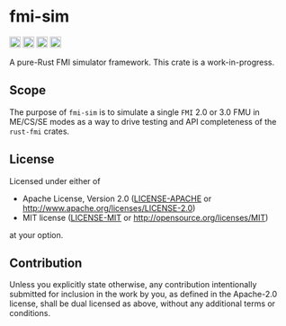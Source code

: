 # fmi-sim

[<img alt="github" src="https://img.shields.io/github/stars/jondo2010/rust-fmi?style=for-the-badge&logo=github" height="20">](https://github.com/jondo2010/rust-fmi)
[<img alt="crates.io" src="https://img.shields.io/crates/v/fmi.svg?style=for-the-badge&color=fc8d62&logo=rust" height="20">](https://crates.io/crates/fmi-sim)
[<img alt="docs.rs" src="https://img.shields.io/badge/docs.rs-fmi-66c2a5?style=for-the-badge&labelColor=555555&logo=docs.rs" height="20">](https://docs.rs/fmi-sim)
[<img alt="build status" src="https://img.shields.io/github/actions/workflow/status/jondo2010/rust-fmi/ci.yml?branch=main&style=for-the-badge" height="20">](https://github.com/jondo2010/rust-fmi/actions?query=branch%3Amain)

A pure-Rust FMI simulator framework. This crate is a work-in-progress.

## Scope

The purpose of `fmi-sim` is to simulate a single `FMI` 2.0 or 3.0 FMU in ME/CS/SE modes as a way to drive testing and API completeness of the `rust-fmi` crates.

## License

Licensed under either of

 * Apache License, Version 2.0
   ([LICENSE-APACHE](LICENSE-APACHE) or http://www.apache.org/licenses/LICENSE-2.0)
 * MIT license
   ([LICENSE-MIT](LICENSE-MIT) or http://opensource.org/licenses/MIT)

at your option.

## Contribution

Unless you explicitly state otherwise, any contribution intentionally submitted for inclusion in the work by you, as defined in the Apache-2.0 license, shall be dual licensed as above, without any additional terms or conditions.
